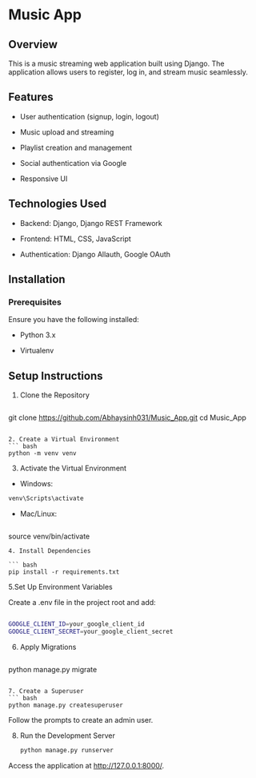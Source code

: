 # Music App

## Overview
This is a music streaming web application built using Django. The application allows users to register, log in, and stream music seamlessly.

## Features
- User authentication (signup, login, logout)

- Music upload and streaming

- Playlist creation and management

- Social authentication via Google

- Responsive UI

## Technologies Used

- Backend: Django, Django REST Framework

- Frontend: HTML, CSS, JavaScript

- Authentication: Django Allauth, Google OAuth

## Installation

### Prerequisites

Ensure you have the following installed:

- Python 3.x

- Virtualenv

## Setup Instructions

1. Clone the Repository
   ``` bash
git clone https://github.com/Abhaysinh031/Music_App.git
cd Music_App

   ```

2. Create a Virtual Environment
``` bash
python -m venv venv
```

3. Activate the Virtual Environment
- Windows:
``` bash
venv\Scripts\activate
```

- Mac/Linux:
  ``` bash
source venv/bin/activate
  ```
4. Install Dependencies

``` bash
pip install -r requirements.txt
```

5.Set Up Environment Variables

Create a .env file in the project root and add:
```bash

GOOGLE_CLIENT_ID=your_google_client_id
GOOGLE_CLIENT_SECRET=your_google_client_secret

```

6. Apply Migrations
   ``` bash

python manage.py migrate
   ```

7. Create a Superuser
``` bash
python manage.py createsuperuser
```
Follow the prompts to create an admin user.

8. Run the Development Server
   ``` bash
   python manage.py runserver
   ```
   
Access the application at http://127.0.0.1:8000/.












